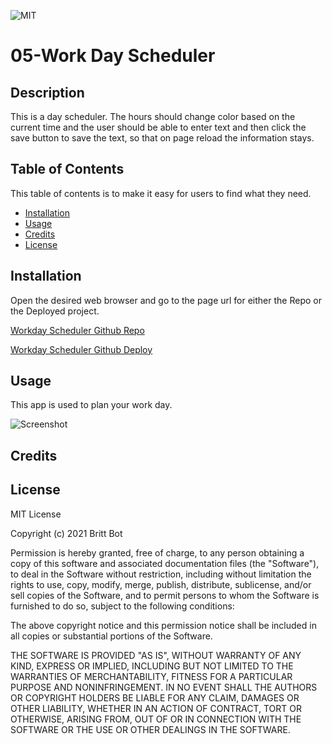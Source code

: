 ![MIT](https://img.shields.io/badge/License-MIT-yellow.svg)
# 05-Work Day Scheduler
## Description 

This is a day scheduler. The hours should change color based on the current time and the user should be able to enter text and then click the save button to save the text, so that on page reload the information stays.

## Table of Contents 

This table of contents is to make it easy for users to find what they need.

* [Installation](#installation)
* [Usage](#usage)
* [Credits](#credits)
* [License](#license)


## Installation

Open the desired web browser and go to the page url for either the Repo or the Deployed project.

[Workday Scheduler Github Repo](https://github.com/britt-bot/05-Work_Day_Scheduler)

[Workday Scheduler Github Deploy](https://britt-bot.github.io/05-Work_Day_Scheduler/)


## Usage 

This app is used to plan your work day. 

![Screenshot](https://user-images.githubusercontent.com/77466708/111396625-7cf6ec80-868d-11eb-96fc-e31ebb096109.png)

## Credits



## License

MIT License

Copyright (c) 2021 Britt Bot

Permission is hereby granted, free of charge, to any person obtaining a copy
of this software and associated documentation files (the "Software"), to deal
in the Software without restriction, including without limitation the rights
to use, copy, modify, merge, publish, distribute, sublicense, and/or sell
copies of the Software, and to permit persons to whom the Software is
furnished to do so, subject to the following conditions:

The above copyright notice and this permission notice shall be included in all
copies or substantial portions of the Software.

THE SOFTWARE IS PROVIDED "AS IS", WITHOUT WARRANTY OF ANY KIND, EXPRESS OR
IMPLIED, INCLUDING BUT NOT LIMITED TO THE WARRANTIES OF MERCHANTABILITY,
FITNESS FOR A PARTICULAR PURPOSE AND NONINFRINGEMENT. IN NO EVENT SHALL THE
AUTHORS OR COPYRIGHT HOLDERS BE LIABLE FOR ANY CLAIM, DAMAGES OR OTHER
LIABILITY, WHETHER IN AN ACTION OF CONTRACT, TORT OR OTHERWISE, ARISING FROM,
OUT OF OR IN CONNECTION WITH THE SOFTWARE OR THE USE OR OTHER DEALINGS IN THE
SOFTWARE.



